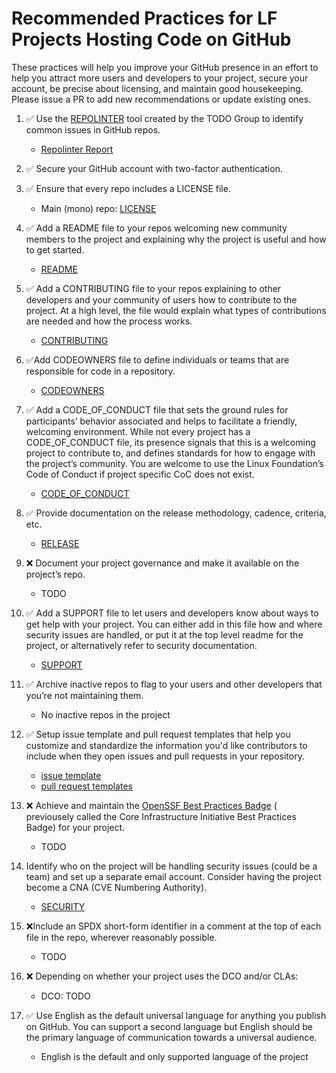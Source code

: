 

# Recommended Practices for LF Projects Hosting Code on GitHub

These practices will help you improve your GitHub presence in an effort to help you attract more users and developers to
your project, secure your account, be precise about licensing, and maintain good housekeeping. Please issue a PR to add
new recommendations or update existing ones.

1. ✅ Use the [REPOLINTER](https://github.com/todogroup/repolinter) tool created by the TODO Group to identify common
   issues in GitHub repos.
    * [Repolinter Report](repo_lint.md)

2. ✅ Secure your GitHub account with two-factor authentication.

3. ✅ Ensure that every repo includes a LICENSE file.
    * Main (mono) repo: [LICENSE](../../LICENSE)


4. ✅ Add a README file to your repos welcoming new community members to the project and explaining why the project is
   useful and how to get started.
    * [README](../../README.md)

5. ✅ Add a CONTRIBUTING file to your repos explaining to other developers and your community of users how to contribute
   to the project. At a high level, the file would explain what types of contributions are needed and how the process
   works.
    * [CONTRIBUTING](../../CONTRIBUTING.md)

6. ✅Add CODEOWNERS file to define individuals or teams that are responsible for code in a repository.
    * [CODEOWNERS](../../CODEOWNERS)

7. ✅ Add a CODE_OF_CONDUCT file that sets the ground rules for participants’ behavior associated and helps to facilitate
   a friendly, welcoming environment. While not every project has a CODE_OF_CONDUCT file, its presence signals that this
   is a welcoming project to contribute to, and defines standards for how to engage with the project’s community. You
   are welcome to use the Linux Foundation’s Code of Conduct if project specific CoC does not exist.
    * [CODE_OF_CONDUCT](../../CODE_OF_CONDUCT.md)

8. ✅ Provide documentation on the release methodology, cadence, criteria, etc.
    * [RELEASE](../../RELEASE.md)

9. ❌️ Document your project governance and make it available on the project’s repo.
    * TODO

10. ✅ Add a SUPPORT file to let users and developers know about ways to get help with your project. You can either add
    in this file how and where security issues are handled, or put it at the top level readme for the project, or
    alternatively refer to security documentation.
    * [SUPPORT](../../SUPPORT.md)

11. ✅ Archive inactive repos to flag to your users and other developers that you’re not maintaining them.
    * No inactive repos in the project

12. ✅ Setup issue template and pull request templates that help you customize and standardize the information you'd like
    contributors to include when they open issues and pull requests in your repository.
    * [issue template](../../.github/ISSUE_TEMPLATE)
    * [pull request templates](../../.github/PULL_REQUEST_TEMPLATE)

13. ❌ Achieve and maintain the [OpenSSF Best Practices Badge](https://bestpractices.coreinfrastructure.org/en) (
    previousely called the Core Infrastructure Initiative Best Practices Badge) for your project.
    * TODO

14. Identify who on the project will be handling security issues (could be a team) and set up a separate email account.
    Consider having the project become a CNA (CVE Numbering Authority).
    * [SECURITY](../../SECURITY.md)

15. ❌Include an SPDX short-form identifier in a comment at the top of each file in the repo, wherever reasonably
    possible.
    * TODO

16. ❌ Depending on whether your project uses the DCO and/or CLAs:
    * DCO: TODO

17. ✅ Use English as the default universal language for anything you publish on GitHub. You can support a second
    language but English should be the primary language of communication towards a universal audience.
    * English is the default and only supported language of the project